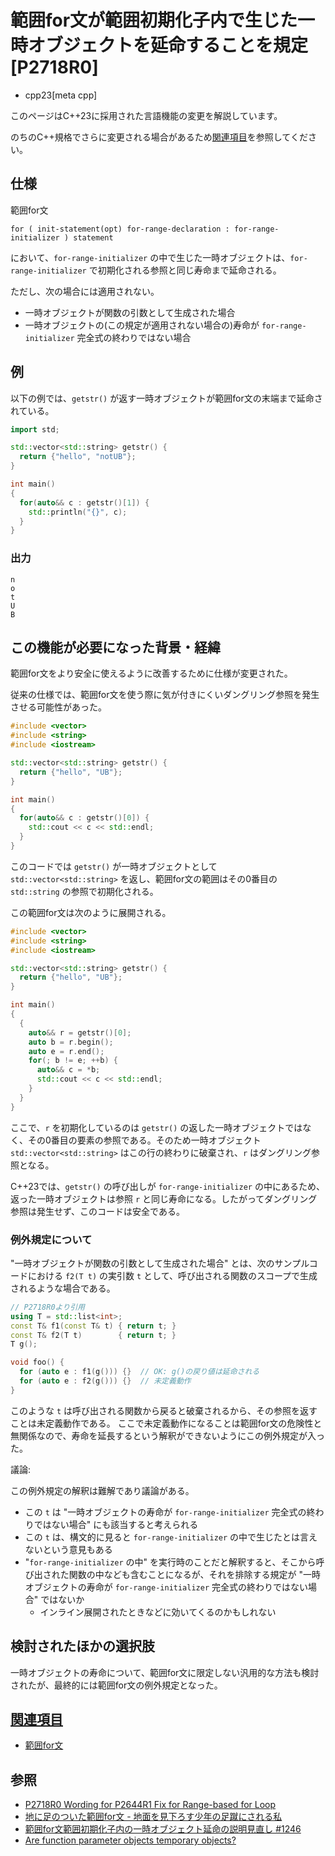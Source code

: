 # 範囲for文が範囲初期化子内で生じた一時オブジェクトを延命することを規定 [P2718R0]

* cpp23[meta cpp]

<!-- start lang caution -->

このページはC++23に採用された言語機能の変更を解説しています。

のちのC++規格でさらに変更される場合があるため[関連項目](#relative-page)を参照してください。

<!-- last lang caution -->

## 仕様

範囲for文

```
for ( init-statement(opt) for-range-declaration : for-range-initializer ) statement
```

において、`for-range-initializer` の中で生じた一時オブジェクトは、`for-range-initializer` で初期化される参照と同じ寿命まで延命される。

ただし、次の場合には適用されない。

- 一時オブジェクトが関数の引数として生成された場合
- 一時オブジェクトの(この規定が適用されない場合の)寿命が `for-range-initializer` 完全式の終わりではない場合

## 例

以下の例では、`getstr()` が返す一時オブジェクトが範囲for文の末端まで延命されている。

```cpp example
import std;

std::vector<std::string> getstr() {
  return {"hello", "notUB"};
}

int main()
{
  for(auto&& c : getstr()[1]) {
    std::println("{}", c);
  }
}
```

### 出力
```
n
o
t
U
B
```

## この機能が必要になった背景・経緯

範囲for文をより安全に使えるように改善するために仕様が変更された。

従来の仕様では、範囲for文を使う際に気が付きにくいダングリング参照を発生させる可能性があった。

```cpp example
#include <vector>
#include <string>
#include <iostream>

std::vector<std::string> getstr() {
  return {"hello", "UB"};
}

int main()
{
  for(auto&& c : getstr()[0]) {
    std::cout << c << std::endl;
  }
}
```

このコードでは `getstr()` が一時オブジェクトとして `std::vector<std::string>` を返し、範囲for文の範囲はその0番目の `std::string` の参照で初期化される。

この範囲for文は次のように展開される。

```cpp example
#include <vector>
#include <string>
#include <iostream>

std::vector<std::string> getstr() {
  return {"hello", "UB"};
}

int main()
{
  {
    auto&& r = getstr()[0];
    auto b = r.begin();
    auto e = r.end();
    for(; b != e; ++b) {
      auto&& c = *b;
      std::cout << c << std::endl;
    }
  }
}
```

ここで、`r` を初期化しているのは `getstr()` の返した一時オブジェクトではなく、その0番目の要素の参照である。そのため一時オブジェクト `std::vector<std::string>` はこの行の終わりに破棄され、`r` はダングリング参照となる。

C++23では、`getstr()` の呼び出しが `for-range-initializer` の中にあるため、返った一時オブジェクトは参照 `r` と同じ寿命になる。したがってダングリング参照は発生せず、このコードは安全である。

### 例外規定について

"一時オブジェクトが関数の引数として生成された場合" とは、次のサンプルコードにおける `f2(T t)` の実引数 `t` として、呼び出される関数のスコープで生成されるような場合である。

```cpp
// P2718R0より引用
using T = std::list<int>;
const T& f1(const T& t) { return t; }
const T& f2(T t)        { return t; }
T g();

void foo() {
  for (auto e : f1(g())) {}  // OK: g()の戻り値は延命される
  for (auto e : f2(g())) {}  // 未定義動作
}
```

このような `t` は呼び出される関数から戻ると破棄されるから、その参照を返すことは未定義動作である。
ここで未定義動作になることは範囲for文の危険性と無関係なので、寿命を延長するという解釈ができないようにこの例外規定が入った。

議論:

この例外規定の解釈は難解であり議論がある。

- この `t` は "一時オブジェクトの寿命が `for-range-initializer` 完全式の終わりではない場合" にも該当すると考えられる
- この `t` は、構文的に見ると `for-range-initializer` の中で生じたとは言えないという意見もある
- "`for-range-initializer` の中" を実行時のことだと解釈すると、そこから呼び出された関数の中なども含むことになるが、それを排除する規定が "一時オブジェクトの寿命が `for-range-initializer` 完全式の終わりではない場合" ではないか
  - インライン展開されたときなどに効いてくるのかもしれない

## 検討されたほかの選択肢

一時オブジェクトの寿命について、範囲for文に限定しない汎用的な方法も検討されたが、最終的には範囲for文の例外規定となった。

## <a id="relative-page" href="#relative-page">関連項目</a>

- [範囲for文](/lang/cpp11/range_based_for.md)

## 参照
- [P2718R0 Wording for P2644R1 Fix for Range-based for Loop](https://www.open-std.org/jtc1/sc22/wg21/docs/papers/2022/p2718r0.html)
- [地に足のついた範囲for文 - 地面を見下ろす少年の足蹴にされる私](https://onihusube.hatenablog.com/entry/2022/12/05/000923)
- [範囲for文範囲初期化子内の一時オブジェクト延命の説明見直し
 #1246](https://github.com/cpprefjp/site/issues/1246)
- [Are function parameter objects temporary objects?](https://stackoverflow.com/questions/77676199/are-function-parameter-objects-temporary-objects/77676480)